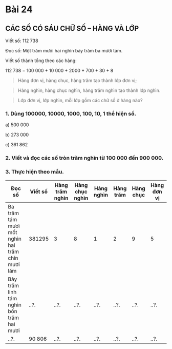 # Bài 24

## CÁC SỐ CÓ SÁU CHỮ SỐ – HÀNG VÀ LỚP

Viết số: 112 738

Đọc số: Một trăm mười hai nghìn bảy trăm ba mươi tám.

Viết số thành tổng theo các hàng:

112 738 = 100 000 + 10 000 + 2000 + 700 + 30 + 8

> Hàng đơn vị, hàng chục, hàng trăm tạo thành lớp đơn vị;

> Hàng nghìn, hàng chục nghìn, hàng trăm nghìn tạo thành lớp nghìn.

> Lớp đơn vị, lớp nghìn, mỗi lớp gồm các chữ số ở hàng nào?

### 1. Dùng 100000, 10000, 1000, 100, 10, 1 thể hiện số.

a) 500 000

b) 273 000

c) 361 862

### 2. Viết và đọc các số tròn trăm nghìn từ 100 000 đến 900 000.

### 3. Thực hiện theo mẫu.

| Đọc số | Viết số | Hàng trăm nghìn | Hàng chục nghìn | Hàng nghìn | Hàng trăm | Hàng chục | Hàng đơn vị |
|---|---|---|---|---|---|---|---|
| Ba trăm tám mươi mốt nghìn hai trăm chín mươi lăm | 381295 | 3 | 8 | 1 | 2 | 9 | 5 |
| Bảy trăm linh tám nghìn bốn trăm hai mươi | ..?. | ..?. | ..?. | ..?. | ..?. | ..?. | ..?. |
| ..?. | 90 806 | ..?. | ..?. | ..?. | ..?. | ..?. | ..?. |
